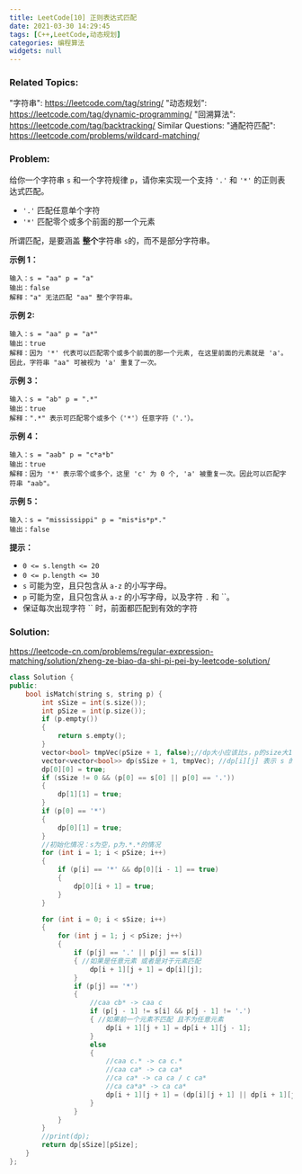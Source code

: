 ```yaml
---
title: LeetCode[10] 正则表达式匹配
date: 2021-03-30 14:29:45
tags: [C++,LeetCode,动态规划]
categories: 编程算法
widgets: null
---
```


### Related Topics:

"字符串": https://leetcode.com/tag/string/ "动态规划": https://leetcode.com/tag/dynamic-programming/ "回溯算法": https://leetcode.com/tag/backtracking/ Similar Questions: "通配符匹配": https://leetcode.com/problems/wildcard-matching/

### Problem:

给你一个字符串 `s` 和一个字符规律 `p`，请你来实现一个支持 `'.'` 和 `'*'` 的正则表达式匹配。

- `'.'` 匹配任意单个字符
- `'*'` 匹配零个或多个前面的那一个元素

所谓匹配，是要涵盖 **整个**字符串 `s`的，而不是部分字符串。

**示例 1：**

```
输入：s = "aa" p = "a"
输出：false
解释："a" 无法匹配 "aa" 整个字符串。
```

**示例 2:**

```
输入：s = "aa" p = "a*"
输出：true
解释：因为 '*' 代表可以匹配零个或多个前面的那一个元素, 在这里前面的元素就是 'a'。因此，字符串 "aa" 可被视为 'a' 重复了一次。
```

**示例 3：**

```
输入：s = "ab" p = ".*"
输出：true
解释：".*" 表示可匹配零个或多个（'*'）任意字符（'.'）。
```

**示例 4：**

```
输入：s = "aab" p = "c*a*b"
输出：true
解释：因为 '*' 表示零个或多个，这里 'c' 为 0 个, 'a' 被重复一次。因此可以匹配字符串 "aab"。
```

**示例 5：**

```
输入：s = "mississippi" p = "mis*is*p*."
输出：false
```

**提示：**

- `0 <= s.length <= 20`
- `0 <= p.length <= 30`
- `s` 可能为空，且只包含从 `a-z` 的小写字母。
- `p` 可能为空，且只包含从 `a-z` 的小写字母，以及字符 `.` 和 ``。
- 保证每次出现字符 `` 时，前面都匹配到有效的字符

<!--more-->

### Solution:

https://leetcode-cn.com/problems/regular-expression-matching/solution/zheng-ze-biao-da-shi-pi-pei-by-leetcode-solution/

```cpp
class Solution {
public:
    bool isMatch(string s, string p) {
        int sSize = int(s.size());
        int pSize = int(p.size());
        if (p.empty())
        {
            return s.empty();
        }
        vector<bool> tmpVec(pSize + 1, false);//dp大小应该比s，p的size大1
        vector<vector<bool>> dp(sSize + 1, tmpVec); //dp[i][j] 表示 s 的前 i 个是否能被 p 的前 j 个匹配
        dp[0][0] = true;
        if (sSize != 0 && (p[0] == s[0] || p[0] == '.'))
        {
            dp[1][1] = true;
        }
        if (p[0] == '*')
        {
            dp[0][1] = true;
        }
        //初始化情况：s为空，p为.*.*的情况
        for (int i = 1; i < pSize; i++)
        {
            if (p[i] == '*' && dp[0][i - 1] == true)
            {
                dp[0][i + 1] = true;
            }
        }

        for (int i = 0; i < sSize; i++)
        {
            for (int j = 1; j < pSize; j++)
            {
                if (p[j] == '.' || p[j] == s[i])
                { //如果是任意元素 或者是对于元素匹配
                    dp[i + 1][j + 1] = dp[i][j];
                }
                if (p[j] == '*')
                {
                    //caa cb* -> caa c
                    if (p[j - 1] != s[i] && p[j - 1] != '.')
                    { //如果前一个元素不匹配 且不为任意元素
                        dp[i + 1][j + 1] = dp[i + 1][j - 1];
                    }
                    else
                    {
                        //caa c.* -> ca c.*
                        //caa ca* -> ca ca*
                        //ca ca* -> ca ca / c ca*
                        //ca ca*a* -> ca ca*
                        dp[i + 1][j + 1] = (dp[i][j + 1] || dp[i + 1][j - 1]);// || dp[i + 1][j]不需要
                    }
                }
            }
        }
        //print(dp);
        return dp[sSize][pSize];
    }
};
```